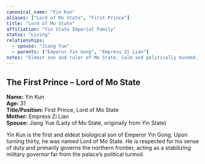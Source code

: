 ```yaml
---
canonical_name: "Yin Kun"
aliases: ["Lord of Mo State", "First Prince"]
title: "Lord of Mo State"
affiliation: "Yin State Imperial Family"
status: "Living"
relationships:
  - spouse: "Jiang Yue"
  - parents: ["Emperor Yin Gong", "Empress Zi Lian"]
notes: "Eldest son and ruler of Mo State. Calm and politically minded. Supports the Emperor and Crown Prince but keeps distance from palace scheming."
---
```

## The First Prince – Lord of Mo State  
**Name:** Yin Kun  
**Age:** 31  
**Title/Position:** First Prince, Lord of Mo State  
**Mother:** Empress Zi Lian  
**Spouse:** Jiang Yue (Lady of Mo State, originally from Yin State)  

Yin Kun is the first and eldest biological son of Emperor Yin Gong. Upon turning thirty, he was named Lord of Mo State. He is respected for his sense of duty and primarily governs the northern frontier, acting as a stabilizing military governor far from the palace’s political turmoil.
